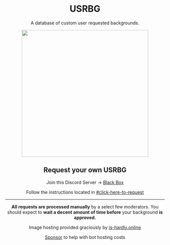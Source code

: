 <div align="center"><h1 align="center">USRBG</h1>
<p>A database of custom user requested backgrounds.</p>

<p><img height="400" align="center" src="https://i.imgur.com/HaFW8J6.png"></p>

<h2>Request your own USRBG</h2>

<p>Join this Discord Server -> <a href="https://discord.gg/TeRQEPb">Black Box</a></p>

<p>Follow the instructions located in <a href="https://discord.com/channels/449175561529589761/886287835018178560">#click-here-to-request</a></p>

<hr>

<p><b>All requests are processed manually</b> by a select few moderators. You should expect to <b>wait a decent amount of time before</b> your background <b>is approved.</b></p>

<p>Image hosting provided graciously by <a href="https://is-hardly.online/">is-hardly.online</a></p>
<p><a href="https://github.com/sponsors/p0rtL6">Sponsor</a> to help with bot hosting costs</p>
</div>
